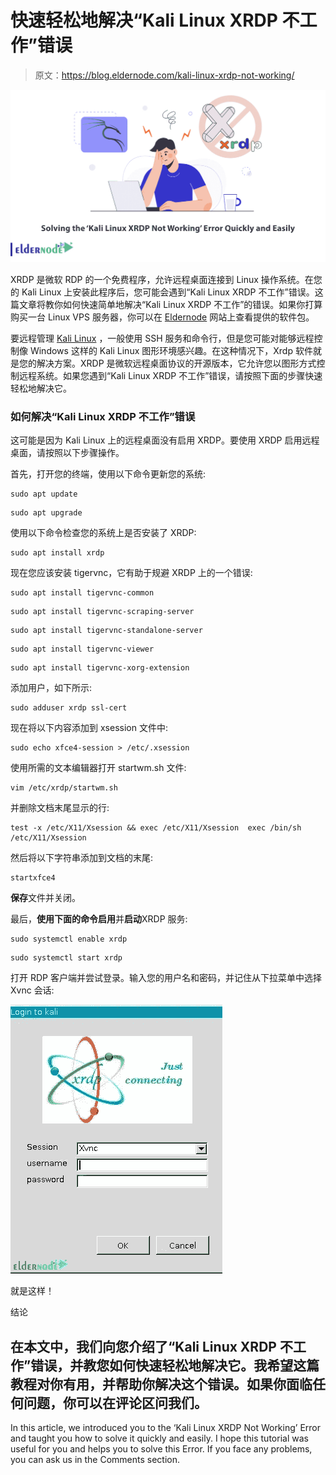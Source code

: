 # 快速轻松地解决“Kali Linux XRDP 不工作”错误

> 原文：<https://blog.eldernode.com/kali-linux-xrdp-not-working/>

![Solving the ‘Kali Linux XRDP Not Working’ Error Quickly and Easily](img/05f5345a078649743aa4b753386aa1bd.png)

XRDP 是微软 RDP 的一个免费程序，允许远程桌面连接到 Linux 操作系统。在您的 Kali Linux 上安装此程序后，您可能会遇到“Kali Linux XRDP 不工作”错误。这篇文章将教你如何快速简单地解决“Kali Linux XRDP 不工作”的错误。如果你打算购买一台 Linux VPS 服务器，你可以在 [Eldernode](https://eldernode.com/) 网站上查看提供的软件包。

要远程管理 [Kali Linux](https://blog.eldernode.com/tag/kali-linux/) ，一般使用 SSH 服务和命令行，但是您可能对能够远程控制像 Windows 这样的 Kali Linux 图形环境感兴趣。在这种情况下，Xrdp 软件就是您的解决方案。XRDP 是微软远程桌面协议的开源版本，它允许您以图形方式控制远程系统。如果您遇到“Kali Linux XRDP 不工作”错误，请按照下面的步骤快速轻松地解决它。

### **如何解决“Kali Linux XRDP 不工作”错误**

这可能是因为 Kali Linux 上的远程桌面没有启用 XRDP。要使用 XRDP 启用远程桌面，请按照以下步骤操作。

首先，打开您的终端，使用以下命令更新您的系统:

```
sudo apt update
```

```
sudo apt upgrade
```

使用以下命令检查您的系统上是否安装了 XRDP:

```
sudo apt install xrdp
```

现在您应该安装 tigervnc，它有助于规避 XRDP 上的一个错误:

```
sudo apt install tigervnc-common
```

```
sudo apt install tigervnc-scraping-server
```

```
sudo apt install tigervnc-standalone-server
```

```
sudo apt install tigervnc-viewer
```

```
sudo apt install tigervnc-xorg-extension
```

添加用户，如下所示:

```
sudo adduser xrdp ssl-cert
```

现在将以下内容添加到 xsession 文件中:

```
sudo echo xfce4-session > /etc/.xsession
```

使用所需的文本编辑器打开 startwm.sh 文件:

```
vim /etc/xrdp/startwm.sh
```

并删除文档末尾显示的行:

```
test -x /etc/X11/Xsession && exec /etc/X11/Xsession  exec /bin/sh /etc/X11/Xsession
```

然后将以下字符串添加到文档的末尾:

```
startxfce4
```

**保存**文件并关闭。

最后，**使用下面的命令启用**并**启动**XRDP 服务:

```
sudo systemctl enable xrdp
```

```
sudo systemctl start xrdp
```

打开 RDP 客户端并尝试登录。输入您的用户名和密码，并记住从下拉菜单中选择 Xvnc 会话:

![Login-KaliLinux-using XRDP](img/8e29a58656fd1a28fcc5ce63f52e2efd.png)

就是这样！

结论

## 在本文中，我们向您介绍了“Kali Linux XRDP 不工作”错误，并教您如何快速轻松地解决它。我希望这篇教程对你有用，并帮助你解决这个错误。如果你面临任何问题，你可以在评论区问我们。

In this article, we introduced you to the ‘Kali Linux XRDP Not Working’ Error and taught you how to solve it quickly and easily. I hope this tutorial was useful for you and helps you to solve this Error. If you face any problems, you can ask us in the Comments section.